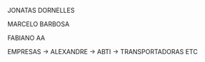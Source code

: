 JONATAS DORNELLES

MARCELO BARBOSA

FABIANO AA

EMPRESAS -> ALEXANDRE -> ABTI -> TRANSPORTADORAS ETC